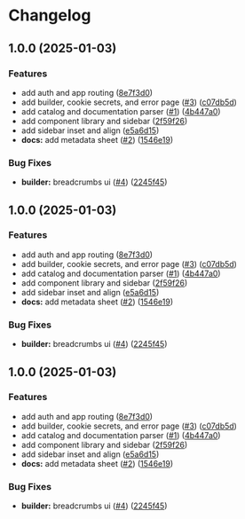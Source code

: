 # Changelog

## 1.0.0 (2025-01-03)


### Features

* add auth and app routing ([8e7f3d0](https://github.com/tofuuudon/shipmate/commit/8e7f3d02e675430d0cc6c78092a1b503d3d02a29))
* add builder, cookie secrets, and error page ([#3](https://github.com/tofuuudon/shipmate/issues/3)) ([c07db5d](https://github.com/tofuuudon/shipmate/commit/c07db5d58e41acee8a4fd9767f545111655ca8e4))
* add catalog and documentation parser ([#1](https://github.com/tofuuudon/shipmate/issues/1)) ([4b447a0](https://github.com/tofuuudon/shipmate/commit/4b447a083ccb0d37e385165ee75f5e13d4c3a928))
* add component library and sidebar ([2f59f26](https://github.com/tofuuudon/shipmate/commit/2f59f261bb0de73f3b226c1b03233a88f7939075))
* add sidebar inset and align ([e5a6d15](https://github.com/tofuuudon/shipmate/commit/e5a6d15a0398de6fa0f9d3fba3c62dcbe8caf36d))
* **docs:** add metadata sheet ([#2](https://github.com/tofuuudon/shipmate/issues/2)) ([1546e19](https://github.com/tofuuudon/shipmate/commit/1546e191f4fe527885bdd1ee861cfc8c3a1bdbe3))


### Bug Fixes

* **builder:** breadcrumbs ui ([#4](https://github.com/tofuuudon/shipmate/issues/4)) ([2245f45](https://github.com/tofuuudon/shipmate/commit/2245f452f39660aac75bacde3dbf11c8cceeccfd))

## 1.0.0 (2025-01-03)


### Features

* add auth and app routing ([8e7f3d0](https://github.com/tofuuudon/shipmate/commit/8e7f3d02e675430d0cc6c78092a1b503d3d02a29))
* add builder, cookie secrets, and error page ([#3](https://github.com/tofuuudon/shipmate/issues/3)) ([c07db5d](https://github.com/tofuuudon/shipmate/commit/c07db5d58e41acee8a4fd9767f545111655ca8e4))
* add catalog and documentation parser ([#1](https://github.com/tofuuudon/shipmate/issues/1)) ([4b447a0](https://github.com/tofuuudon/shipmate/commit/4b447a083ccb0d37e385165ee75f5e13d4c3a928))
* add component library and sidebar ([2f59f26](https://github.com/tofuuudon/shipmate/commit/2f59f261bb0de73f3b226c1b03233a88f7939075))
* add sidebar inset and align ([e5a6d15](https://github.com/tofuuudon/shipmate/commit/e5a6d15a0398de6fa0f9d3fba3c62dcbe8caf36d))
* **docs:** add metadata sheet ([#2](https://github.com/tofuuudon/shipmate/issues/2)) ([1546e19](https://github.com/tofuuudon/shipmate/commit/1546e191f4fe527885bdd1ee861cfc8c3a1bdbe3))


### Bug Fixes

* **builder:** breadcrumbs ui ([#4](https://github.com/tofuuudon/shipmate/issues/4)) ([2245f45](https://github.com/tofuuudon/shipmate/commit/2245f452f39660aac75bacde3dbf11c8cceeccfd))

## 1.0.0 (2025-01-03)


### Features

* add auth and app routing ([8e7f3d0](https://github.com/tofuuudon/shipmate/commit/8e7f3d02e675430d0cc6c78092a1b503d3d02a29))
* add builder, cookie secrets, and error page ([#3](https://github.com/tofuuudon/shipmate/issues/3)) ([c07db5d](https://github.com/tofuuudon/shipmate/commit/c07db5d58e41acee8a4fd9767f545111655ca8e4))
* add catalog and documentation parser ([#1](https://github.com/tofuuudon/shipmate/issues/1)) ([4b447a0](https://github.com/tofuuudon/shipmate/commit/4b447a083ccb0d37e385165ee75f5e13d4c3a928))
* add component library and sidebar ([2f59f26](https://github.com/tofuuudon/shipmate/commit/2f59f261bb0de73f3b226c1b03233a88f7939075))
* add sidebar inset and align ([e5a6d15](https://github.com/tofuuudon/shipmate/commit/e5a6d15a0398de6fa0f9d3fba3c62dcbe8caf36d))
* **docs:** add metadata sheet ([#2](https://github.com/tofuuudon/shipmate/issues/2)) ([1546e19](https://github.com/tofuuudon/shipmate/commit/1546e191f4fe527885bdd1ee861cfc8c3a1bdbe3))


### Bug Fixes

* **builder:** breadcrumbs ui ([#4](https://github.com/tofuuudon/shipmate/issues/4)) ([2245f45](https://github.com/tofuuudon/shipmate/commit/2245f452f39660aac75bacde3dbf11c8cceeccfd))
